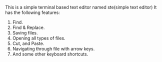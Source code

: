 This is a simple terminal based text editor named ste(simple text editor)
It has the following features:
1. Find.
2. Find & Replace.
3. Saving files.
4. Opening all types of files.
5. Cut, and Paste.
6. Navigating through file with arrow keys.
7. And some other keyboard shortcuts.
